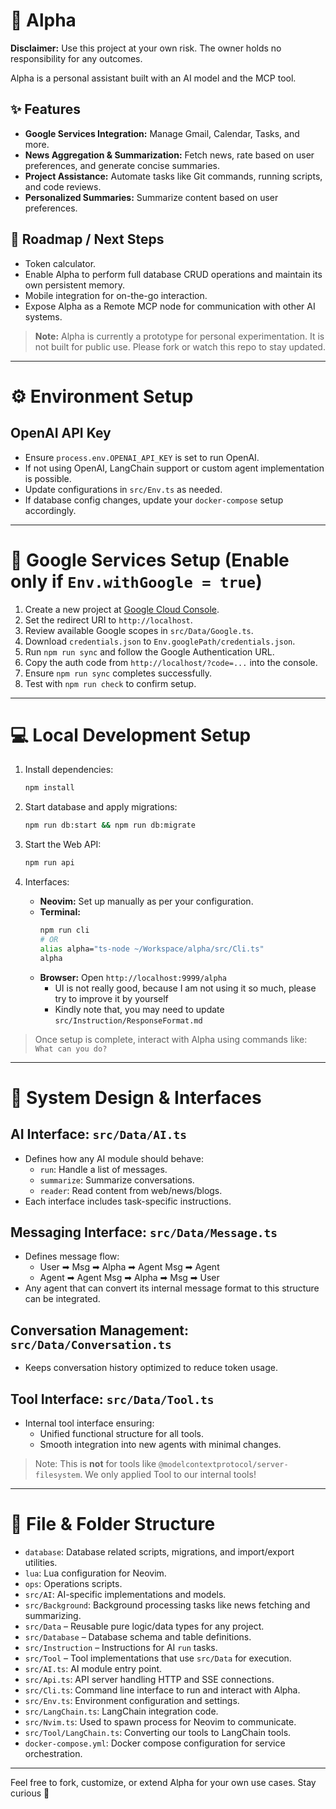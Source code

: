 # 🗿 Alpha

**Disclaimer:** Use this project at your own risk. The owner holds no responsibility for any outcomes.

Alpha is a personal assistant built with an AI model and the MCP tool.

## ✨ Features

- **Google Services Integration:** Manage Gmail, Calendar, Tasks, and more.
- **News Aggregation & Summarization:** Fetch news, rate based on user preferences, and generate concise summaries.
- **Project Assistance:** Automate tasks like Git commands, running scripts, and code reviews.
- **Personalized Summaries:** Summarize content based on user preferences.

## 🚧 Roadmap / Next Steps

- Token calculator.
- Enable Alpha to perform full database CRUD operations and maintain its own persistent memory.
- Mobile integration for on-the-go interaction.
- Expose Alpha as a Remote MCP node for communication with other AI systems.

> **Note:** Alpha is currently a prototype for personal experimentation. It is not built for public use. Please fork or watch this repo to stay updated.

---

# ⚙️ Environment Setup

## OpenAI API Key

- Ensure `process.env.OPENAI_API_KEY` is set to run OpenAI.
- If not using OpenAI, LangChain support or custom agent implementation is possible.
- Update configurations in `src/Env.ts` as needed.
- If database config changes, update your `docker-compose` setup accordingly.

---

# 📧 Google Services Setup (Enable only if `Env.withGoogle = true`)

1. Create a new project at [Google Cloud Console](https://console.cloud.google.com/auth/clients/).
2. Set the redirect URI to `http://localhost`.
3. Review available Google scopes in `src/Data/Google.ts`.
4. Download `credentials.json` to `Env.googlePath/credentials.json`.
5. Run `npm run sync` and follow the Google Authentication URL.
6. Copy the auth code from `http://localhost/?code=...` into the console.
7. Ensure `npm run sync` completes successfully.
8. Test with `npm run check` to confirm setup.

---

# 💻 Local Development Setup

1. Install dependencies:

   ```bash
   npm install
   ```

2. Start database and apply migrations:

   ```bash
   npm run db:start && npm run db:migrate
   ```

3. Start the Web API:

   ```bash
   npm run api
   ```

4. Interfaces:

   - **Neovim:** Set up manually as per your configuration.
   - **Terminal:**
     ```bash
     npm run cli
     # OR
     alias alpha="ts-node ~/Workspace/alpha/src/Cli.ts"
     alpha
     ```
   - **Browser:** Open `http://localhost:9999/alpha`
        + UI is not really good, because I am not using it so much, please try to improve it by yourself
        + Kindly note that, you may need to update `src/Instruction/ResponseFormat.md`

> Once setup is complete, interact with Alpha using commands like: `What can you do?`

---

# 🧩 System Design & Interfaces

## AI Interface: `src/Data/AI.ts`

- Defines how any AI module should behave:
  - `run`: Handle a list of messages.
  - `summarize`: Summarize conversations.
  - `reader`: Read content from web/news/blogs.
- Each interface includes task-specific instructions.

## Messaging Interface: `src/Data/Message.ts`

- Defines message flow:
  - User ➡ Msg ➡ Alpha ➡ Agent Msg ➡ Agent
  - Agent ➡ Agent Msg ➡ Alpha ➡ Msg ➡ User
- Any agent that can convert its internal message format to this structure can be integrated.

## Conversation Management: `src/Data/Conversation.ts`

- Keeps conversation history optimized to reduce token usage.

## Tool Interface: `src/Data/Tool.ts`

- Internal tool interface ensuring:
  - Unified functional structure for all tools.
  - Smooth integration into new agents with minimal changes.

> Note: This is **not** for tools like `@modelcontextprotocol/server-filesystem`. We only applied Tool to our internal tools!

---

# 📁 File & Folder Structure

- `database`: Database related scripts, migrations, and import/export utilities.
- `lua`: Lua configuration for Neovim.
- `ops`: Operations scripts.
- `src/AI`: AI-specific implementations and models.
- `src/Background`: Background processing tasks like news fetching and summarizing.
- `src/Data` – Reusable pure logic/data types for any project.
- `src/Database` – Database schema and table definitions.
- `src/Instruction` – Instructions for AI `run` tasks.
- `src/Tool` – Tool implementations that use `src/Data` for execution.
- `src/AI.ts`: AI module entry point.
- `src/Api.ts`: API server handling HTTP and SSE connections.
- `src/Cli.ts`: Command line interface to run and interact with Alpha.
- `src/Env.ts`: Environment configuration and settings.
- `src/LangChain.ts`: LangChain integration code.
- `src/Nvim.ts`: Used to spawn process for Neovim to communicate.
- `src/Tool/LangChain.ts`: Converting our tools to LangChain tools.
- `docker-compose.yml`: Docker compose configuration for service orchestration.

---

Feel free to fork, customize, or extend Alpha for your own use cases. Stay curious 🧠



